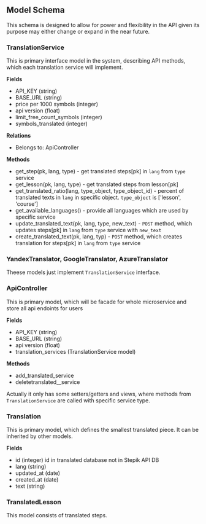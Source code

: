 ## Model Schema

This schema is designed to allow for power and flexibility in the API given its purpose may either change or expand in the near future.

### TranslationService

This is primary interface model in the system, describing API methods, which each translation service will implement. 

**Fields**
* API_KEY (string)
* BASE_URL (string)
* price per 1000 symbols (integer)
* api version (float)
* limit_free_count_symbols (integer)
* symbols_translated (integer)

**Relations**
- Belongs to: ApiController

**Methods**
- get_step(pk, lang, type) - get translated steps[pk] in `lang` from `type` service
- get_lesson(pk, lang, type) - get translated steps from lesson[pk]
- get_translated_ratio(lang, type_object, type_object_id) - percent of translated texts in `lang` in specific object. `type_object` is ['lesson', 'course'] 
- get_available_languages() - provide all languages which are used by specific service
- update_translated_text(pk, lang, type, new_text) - `POST` method, which updates steps[pk] in `lang` from `type` service with 
`new_text`
- create_translated_text(pk, lang, typ) -  `POST` method, which creates translation for steps[pk] in `lang` from `type` service

### YandexTranslator, GoogleTranslator, AzureTranslator

Theese models just implement `TranslationService` interface.

### ApiController
This is primary model, which will be facade for whole microservice and store all api endoints for users

**Fields**
* API_KEY (string)
* BASE_URL (string)
* api version (float)
* translation_services (TranslationService model)

**Methods** 
- add_translated_service
- deletetranslated__service

Actually it only has some setters/getters and views, where methods from `TranslationService` are called with specific service type.

### Translation
This is primary model, which defines the smallest translated piece. It can be inherited by other models.

**Fields**
* id (integer) id in translated database not in Stepik API DB
* lang (string)
* updated_at (date)
* created_at (date)
* text (string)

### TranslatedLesson

This model consists of translated steps.
